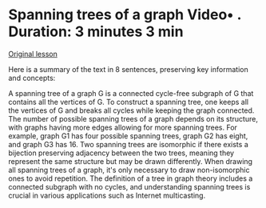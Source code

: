 # Spanning trees of a graph Video• . Duration: 3 minutes 3 min

[Original lesson](https://www.coursera.org/learn/uol-discrete-mathematics/lecture/3aWwu/spanning-trees-of-a-graph)

Here is a summary of the text in 8 sentences, preserving key information and concepts:

A spanning tree of a graph G is a connected cycle-free subgraph of G that contains all the vertices of G. To construct a spanning tree, one keeps all the vertices of G and breaks all cycles while keeping the graph connected. The number of possible spanning trees of a graph depends on its structure, with graphs having more edges allowing for more spanning trees. For example, graph G1 has four possible spanning trees, graph G2 has eight, and graph G3 has 16. Two spanning trees are isomorphic if there exists a bijection preserving adjacency between the two trees, meaning they represent the same structure but may be drawn differently. When drawing all spanning trees of a graph, it's only necessary to draw non-isomorphic ones to avoid repetition. The definition of a tree in graph theory includes a connected subgraph with no cycles, and understanding spanning trees is crucial in various applications such as Internet multicasting.

